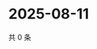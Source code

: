 # 2025-08-11

共 0 条

<!-- BEGIN ZHIHUQUESTIONS -->
<!-- 最后更新时间 Mon Aug 11 2025 14:20:00 GMT+0800 (China Standard Time) -->

<!-- END ZHIHUQUESTIONS -->
